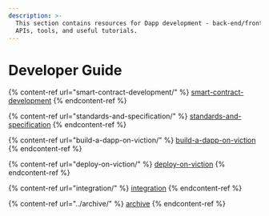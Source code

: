 ```yaml
---
description: >-
  This section contains resources for Dapp development - back-end/front-end
  APIs, tools, and useful tutorials.
---
```


# Developer Guide

{% content-ref url="smart-contract-development/" %}
[smart-contract-development](smart-contract-development/)
{% endcontent-ref %}

{% content-ref url="standards-and-specification/" %}
[standards-and-specification](standards-and-specification/)
{% endcontent-ref %}

{% content-ref url="build-a-dapp-on-viction/" %}
[build-a-dapp-on-viction](build-a-dapp-on-viction/)
{% endcontent-ref %}

{% content-ref url="deploy-on-viction/" %}
[deploy-on-viction](deploy-on-viction/)
{% endcontent-ref %}

{% content-ref url="integration/" %}
[integration](integration/)
{% endcontent-ref %}

{% content-ref url="../archive/" %}
[archive](../archive/)
{% endcontent-ref %}
